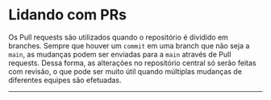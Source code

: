 # Lidando com PRs

Os Pull requests são utilizados quando o repositório é dividido em branches. Sempre que houver um `commit` em uma branch que não seja a `main`, as mudanças podem ser enviadas para a `main` através de Pull requests. Dessa forma, as alterações no repositório central só serão feitas com revisão, o que pode ser muito útil quando múltiplas mudanças de diferentes equipes são efetuadas.

---
